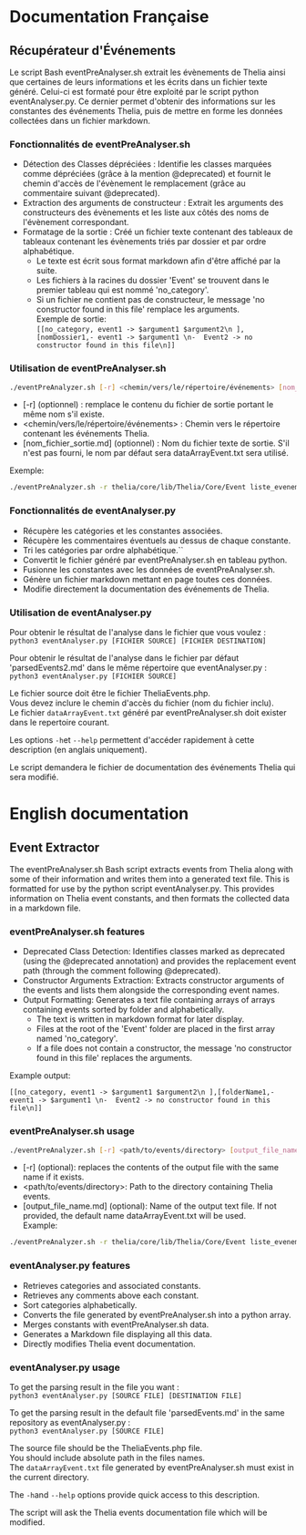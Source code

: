 # Documentation Française

## Récupérateur d'Événements

Le script Bash eventPreAnalyser.sh extrait les évènements de Thelia ainsi que certaines de leurs informations et les écrits dans un fichier texte généré. Celui-ci est formaté pour être exploité par le script python eventAnalyser.py. Ce dernier permet d'obtenir des informations sur les constantes des événements Thelia, puis de mettre en forme les données collectées dans un fichier markdown.  

### Fonctionnalités de eventPreAnalyser.sh

- Détection des Classes dépréciées : Identifie les classes marquées comme dépréciées (grâce à la mention @deprecated) et fournit le chemin d'accès de l'évènement le remplacement (grâce au commentaire suivant @deprecated).
- Extraction des arguments de constructeur : Extrait les arguments des constructeurs des évènements et les liste aux côtés des noms de l'évènement correspondant.
- Formatage de la sortie : Créé un fichier texte contenant des tableaux de tableaux contenant les évènements triés par dossier et par ordre alphabétique.  
  - Le texte est écrit sous format markdown afin d'être affiché par la suite.
  - Les fichiers à la racines du dossier 'Event' se trouvent dans le premier tableau qui est nommé 'no_category'.  
  - Si un fichier ne contient pas de constructeur, le message 'no constructor found in this file' remplace les arguments.  
Exemple de sortie:  
```[[no_category, event1 -> $argument1 $argument2\n ],[nomDossier1,- event1 -> $argument1 \n-  Event2 -> no constructor found in this file\n]]```

### Utilisation de eventPreAnalyser.sh

```bash
./eventPreAnalyzer.sh [-r] <chemin/vers/le/répertoire/événements> [nom_fichier_sortie.txt]
```

- [-r] (optionnel) : remplace le contenu du fichier de sortie portant le même nom s'il existe.
- <chemin/vers/le/répertoire/événements> : Chemin vers le répertoire contenant les événements Thelia.
- [nom_fichier_sortie.md] (optionnel) : Nom du fichier texte de sortie. S'il n'est pas fourni, le nom par défaut sera dataArrayEvent.txt sera utilisé.

Exemple:

```bash
./eventPreAnalyzer.sh -r thelia/core/lib/Thelia/Core/Event liste_evenements.md
```

### Fonctionnalités de eventAnalyser.py

- Récupère les catégories et les constantes associées.
- Récupère les commentaires éventuels au dessus de chaque constante.
- Tri les catégories par ordre alphabétique.``
- Convertit le fichier généré par eventPreAnalyser.sh en tableau python.
- Fusionne les constantes avec les données de eventPreAnalyser.sh.
- Génère un fichier markdown mettant en page toutes ces données.
- Modifie directement la documentation des événements de Thelia.

### Utilisation de eventAnalyser.py

Pour obtenir le résultat de l'analyse dans le fichier que vous voulez :  
`python3 eventAnalyser.py [FICHIER SOURCE] [FICHIER DESTINATION]`

Pour obtenir le résultat de l'analyse dans le fichier par défaut 'parsedEvents2.md' dans le même répertoire que eventAnalyser.py :  
`python3 eventAnalyser.py [FICHIER SOURCE]`

Le fichier source doit être le fichier TheliaEvents.php.  
Vous devez inclure le chemin d'accès du fichier (nom du fichier inclu).  
Le fichier `dataArrayEvent.txt` généré par eventPreAnalyser.sh doit exister dans le repertoire courant.

Les options `-h`et `--help` permettent d'accéder rapidement à cette description (en anglais uniquement).  

Le script demandera le fichier de documentation des événements Thelia qui sera modifié.

# English documentation

## Event Extractor

The eventPreAnalyser.sh Bash script extracts events from Thelia along with some of their information and writes them into a generated text file. This is formatted for use by the python script eventAnalyser.py. This provides information on Thelia event constants, and then formats the collected data in a markdown file.  

### eventPreAnalyser.sh features

- Deprecated Class Detection: Identifies classes marked as deprecated (using the @deprecated annotation) and provides the replacement event path (through the comment following @deprecated).
- Constructor Arguments Extraction: Extracts constructor arguments of the events and lists them alongside the corresponding event names.
- Output Formatting: Generates a text file containing arrays of arrays containing events sorted by folder and alphabetically.
  - The text is written in markdown format for later display.
  - Files at the root of the 'Event' folder are placed in the first array named 'no_category'.
  - If a file does not contain a constructor, the message 'no constructor found in this file' replaces the arguments.  

Example output:

```[[no_category, event1 -> $argument1 $argument2\n ],[folderName1,- event1 -> $argument1 \n-  Event2 -> no constructor found in this file\n]]```

### eventPreAnalyser.sh usage

```bash
./eventPreAnalyzer.sh [-r] <path/to/events/directory> [output_file_name.txt]
```

- [-r] (optional): replaces the contents of the output file with the same name if it exists.
- <path/to/events/directory>: Path to the directory containing Thelia events.
- [output_file_name.md] (optional): Name of the output text file. If not provided, the default name dataArrayEvent.txt will be used.  
Example:

```bash
./eventPreAnalyzer.sh -r thelia/core/lib/Thelia/Core/Event liste_evenements.md
```

### eventAnalyser.py features

- Retrieves categories and associated constants.
- Retrieves any comments above each constant.
- Sort categories alphabetically.
- Converts the file generated by eventPreAnalyser.sh into a python array.
- Merges constants with eventPreAnalyser.sh data.
- Generates a Markdown file displaying all this data.
- Directly modifies Thelia event documentation.

### eventAnalyser.py usage

To get the parsing result in the file you want :  
`python3 eventAnalyser.py [SOURCE FILE] [DESTINATION FILE]`

To get the parsing result in the default file 'parsedEvents.md' in the same repository as eventAnalyser.py :  
`python3 eventAnalyser.py [SOURCE FILE]`

The source file should be the TheliaEvents.php file.  
You should include absolute path in the files names.  
The `dataArrayEvent.txt` file generated by eventPreAnalyser.sh must exist in the current directory.

The `-h`and `--help` options provide quick access to this description.  

The script will ask the Thelia events documentation file which will be modified.  
